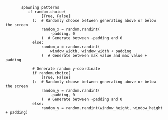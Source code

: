            spawning patterns
              if random.choice(
                    [True, False]
                ):  # Randomly choose between generating above or below the screen
                    random_x = random.randint(
                        -padding, 0
                    )  # Generate between -padding and 0
                else:
                    random_x = random.randint(
                        window_width, window_width + padding
                    )  # Generate between max value and max value + padding

                # Generate random y-coordinate
                if random.choice(
                    [True, False]
                ):  # Randomly choose between generating above or below the screen
                    random_y = random.randint(
                        -padding, 0
                    )  # Generate between -padding and 0
                else:
                    random_y = random.randint(window_height, window_height + padding)
